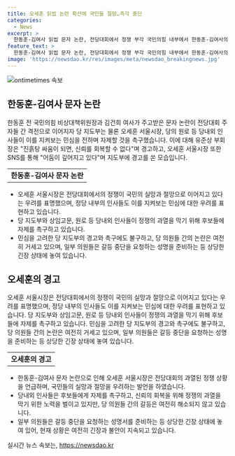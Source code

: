 ```yaml
---
title: 오세훈 읽씹 논란 확산에 국민들 절망…즉각 중단
categories:
  - News
excerpt: >
  한동훈-김여사 읽씹 문자 논란, 전당대회에서 정쟁 부각 국민의힘 내부에서 한동훈-김여사의 문자 논란이 확산되면서 당 지도부 및 외부 인사들의 걱정이 높아지고 있다. 오세훈 서울시장은 SNS를 통해 어둠이 깊어지고 있다며 당 내 정쟁을 우려하고 당 신뢰 회복을 촉구했다. 또한, 유준상 상임고문과 추경호 원내대표 등도 당 내 정쟁을 제지하고 후보들에게 선의의 경쟁을 촉구하고 있다. 그러나 일부 의원들은 특정 후보를 비판하며 논란을 고조시키고 있어 당 내 갈등이 걷잡을 수 없이 커지고 있다. SNS를 통한 공개적인 발언으로 논쟁이 가열될 조짐도 나타나고 있다.
feature_text: >
  한동훈-김여사 읽씹 문자 논란, 전당대회에서 정쟁 부각 국민의힘 내부에서 한동훈-김여사의 문자 논란이 확산되면서 당 지도부 및 외부 인사들의 걱정이 높아지고 있다. 오세훈 서울시장은 SNS를 통해 어둠이 깊어지고 있다며 당 내 정쟁을 우려하고 당 신뢰 회복을 촉구했다. 또한, 유준상 상임고문과 추경호 원내대표 등도 당 내 정쟁을 제지하고 후보들에게 선의의 경쟁을 촉구하고 있다. 그러나 일부 의원들은 특정 후보를 비판하며 논란을 고조시키고 있어 당 내 갈등이 걷잡을 수 없이 커지고 있다. SNS를 통한 공개적인 발언으로 논쟁이 가열될 조짐도 나타나고 있다.
image: 'https://newsdao.kr/res/images/meta/newsdao_breakingnews.jpg'
---
```


<p><img src="https://newsdao.kr/res/images/meta/newsdao_breakingnews.jpg" alt="ontimetimes 속보" /></p>

<h2 data-ke-size="size26">한동훈-김여사 문자 논란</h2>

<p data-ke-size="size16">한동훈 전 국민의힘 비상대책위원장과 김건희 여사가 주고받은 문자 논란이 전당대회 주자들 간 격전으로 이어지자 당 지도부는 물론 오세훈 서울시장, 당의 원로 등 당내외 인사들이 이를 지켜보는 민심을 전하며 자제할 것을 촉구했습니다. 이에 대해 유준상 부회장은 "진흙탕 싸움이 되면, 신뢰를 회복할 수 없다"며 경고하고, 오세훈 서울시장 또한 SNS를 통해 "어둠이 깊어지고 있다"며 지도부에 경고를 쏜 모습입니다.</p>

<table>
  <tr>
    <td style="text-align: center; height: 17px;"><b>한동훈-김여사 문자 논란</b></td>
  </tr>
</table>

<ul>
  <li>오세훈 서울시장은 전당대회에서의 정쟁이 국민의 실망과 절망으로 이어지고 있다는 우려를 표명했으며, 정당 내부의 인사들도 이를 지켜보는 민심에 대한 우려를 표현하고 있습니다.</li>
  <li>당 지도부와 상임고문, 원로 등 당내외 인사들이 정쟁의 과열을 막기 위해 후보들에 자제를 촉구하고 있습니다.</li>
  <li>민심을 고려한 당 지도부의 경고와 촉구에도 불구하고, 당 의원들 간의 논란은 여전히 거세고 있으며, 일부 의원들은 갈등 중단을 요청하는 성명을 준비하는 등 상당한 긴장 상태에 놓여 있습니다.</li>
</ul>

<h2 data-ke-size="size26">오세훈의 경고</h2>

<p data-ke-size="size16">오세훈 서울시장은 전당대회에서의 정쟁이 국민의 실망과 절망으로 이어지고 있다는 우려를 표명했으며, 정당 내부의 인사들도 이를 지켜보는 민심에 대한 우려를 표현하고 있습니다. 당 지도부와 상임고문, 원로 등 당내외 인사들이 정쟁의 과열을 막기 위해 후보들에 자제를 촉구하고 있습니다. 민심을 고려한 당 지도부의 경고와 촉구에도 불구하고, 당 의원들 간의 논란은 여전히 거세고 있으며, 일부 의원들은 갈등 중단을 요청하는 성명을 준비하는 등 상당한 긴장 상태에 놓여 있습니다.</p>

<table>
  <tr>
    <td style="text-align: center; height: 17px;"><b>오세훈의 경고</b></td>
  </tr>
</table>

<ul>
  <li>한동훈-김여사 문자 논란으로 인해 오세훈 서울시장은 전당대회의 과열된 정쟁 상황을 언급하며, 국민들의 실망과 절망을 우려하는 발언을 하였습니다.</li>
  <li>당내외 인사들은 후보들에게 자제를 촉구하고, 신뢰의 회복을 위해 정쟁의 과열을 막기 위한 노력을 벌이고 있지만, 당 의원들 간의 갈등은 여전히 해소되지 않고 있습니다.</li>
  <li>일부 의원들은 갈등 중단을 요청하는 성명서를 준비하는 등 상당한 긴장 상태에 놓여 있어, 현재 상황은 여전히 긴장과 불안이 지속되고 있습니다.</li>
</ul>
실시간 뉴스 속보는, <a href="https://newsdao.kr" rel="dofollow">https://newsdao.kr</a>


